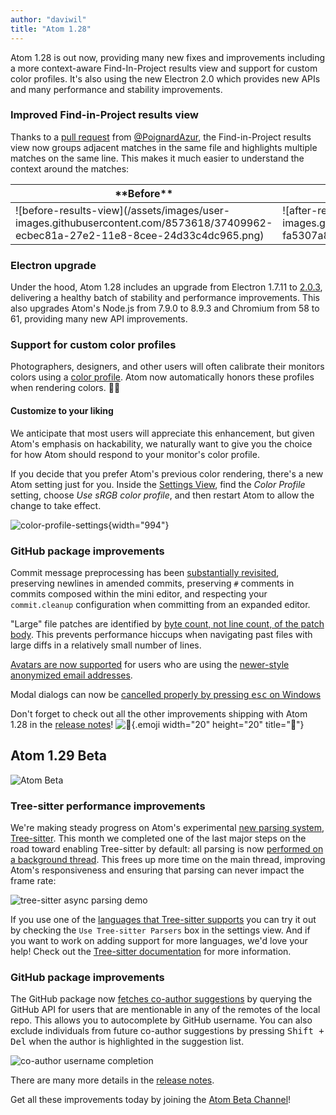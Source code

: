 ```yaml
---
author: "daviwil"
title: "Atom 1.28"
---
```


Atom 1.28 is out now, providing many new fixes and improvements including a more context-aware Find-In-Project results view and support for custom color profiles. It's also using the new Electron 2.0 which provides new APIs and many performance and stability improvements.

<!--more-->

### Improved Find-in-Project results view

Thanks to a [pull request](https://github.com/atom/find-and-replace/pull/1002) from [@PoignardAzur](https://github.com/PoignardAzur), the Find-in-Project results view now groups adjacent matches in the same file and highlights multiple matches on the same line. This makes it much easier to understand the context around the matches:

<table>
  <thead>
    <tr>
      <th>**Before**</th>
      <th>**After**</th>
    </tr>
  </thead>
  <tbody>
    <tr>
      <td>![before-results-view](/assets/images/user-images.githubusercontent.com/8573618/37409962-ecbec81a-27e2-11e8-8cee-24d33c4dc965.png)</td>
      <td>![after-results-view](/assets/images/user-images.githubusercontent.com/8573618/39080692-fa5307a8-456e-11e8-831f-539e889bb839.png)</td>
    </tr>
  </tbody>
</table>

### Electron upgrade

Under the hood, Atom 1.28 includes an upgrade from Electron 1.7.11 to [2.0.3](https://electronjs.org/releases#2.0.3), delivering a healthy batch of stability and performance improvements. This also upgrades Atom's Node.js from 7.9.0 to 8.9.3 and Chromium from 58 to 61, providing many new API improvements.

### Support for custom color profiles

Photographers, designers, and other users will often calibrate their monitors colors using a [color profile](https://en.wikipedia.org/wiki/ICC_profile). Atom now automatically honors these profiles when rendering colors. 🎨✨

#### Customize to your liking

We anticipate that most users will appreciate this enhancement, but given Atom's emphasis on hackability, we naturally want to give you the choice for how Atom should respond to your monitor's color profile.

If you decide that you prefer Atom's previous color rendering, there's a new Atom setting just for you. Inside the [Settings View](https://flight-manual.atom.io/getting-started/sections/atom-basics/#settings-and-preferences), find the _Color Profile_ setting, choose _Use sRGB color profile_, and then restart Atom to allow the change to take effect.

![color-profile-settings](/assets/images/user-images.githubusercontent.com/2988/41253300-e56ce36c-6d8d-11e8-8871-6ccb0bd5c6b7.png){width="994"}

### GitHub package improvements

Commit message preprocessing has been [substantially revisited](https://github.com/atom/github/pull/1500), preserving newlines in amended commits, preserving `#` comments in commits composed within the mini editor, and respecting your `commit.cleanup` configuration when committing from an expanded editor.

"Large" file patches are identified by [byte count, not line count, of the patch body](https://github.com/atom/github/pull/1501). This prevents performance hiccups when navigating past files with large diffs in a relatively small number of lines.

[Avatars are now supported](https://github.com/atom/github/pull/1483) for users who are using the [newer-style anonymized email addresses](https://help.github.com/articles/about-commit-email-addresses/).

Modal dialogs can now be [cancelled properly by pressing <kbd>esc</kbd> on Windows](https://github.com/atom/github/pull/1452)

Don't forget to check out all the other improvements shipping with Atom 1.28 in the [release notes](https://github.com/atom/atom/releases/tag/v1.28.0)! ![:memo:](https://github.githubassets.com/images/icons/emoji/unicode/1f4dd.png){.emoji width="20" height="20" title=":memo:"}

## Atom 1.29 Beta

![Atom Beta](/assets/images/blog.atom.io/img/release-beta.png)

### Tree-sitter performance improvements

We're making steady progress on Atom's experimental [new parsing system](https://github.com/atom/atom/pull/16299), [Tree-sitter](https://github.com/tree-sitter/tree-sitter). This month we completed one of the last major steps on the road toward enabling Tree-sitter by default: all parsing is now [performed on a background thread](https://github.com/atom/atom/pull/17339). This frees up more time on the main thread, improving Atom's responsiveness and ensuring that parsing can never impact the frame rate:

![tree-sitter async parsing demo](/assets/images/user-images.githubusercontent.com/326587/40439999-7dc549be-5e71-11e8-9540-fc02c12f0b6c.gif)

If you use one of the [languages that Tree-sitter supports](https://tree-sitter.github.io/tree-sitter/#available-parsers) you can try it out by checking the `Use Tree-sitter Parsers` box in the settings view. And if you want to work on adding support for more languages, we'd love your help! Check out the [Tree-sitter documentation](http://tree-sitter.github.io/tree-sitter) for more information.

### GitHub package improvements

The GitHub package now [fetches co-author suggestions](https://github.com/atom/github/pull/1476) by querying the GitHub API for users that are mentionable in any of the remotes of the local repo. This allows you to autocomplete by GitHub username. You can also exclude individuals from future co-author suggestions by pressing <kbd>Shift + Del</kbd> when the author is highlighted in the suggestion list.

![co-author username completion](/assets/images/user-images.githubusercontent.com/17565/41681810-be73e748-74a3-11e8-87ed-f0dc62bf3b27.gif)

There are many more details in the [release notes](https://github.com/atom/atom/releases/tag/v1.29.0-beta0).

Get all these improvements today by joining the [Atom Beta Channel](https://atom.io/beta)!
